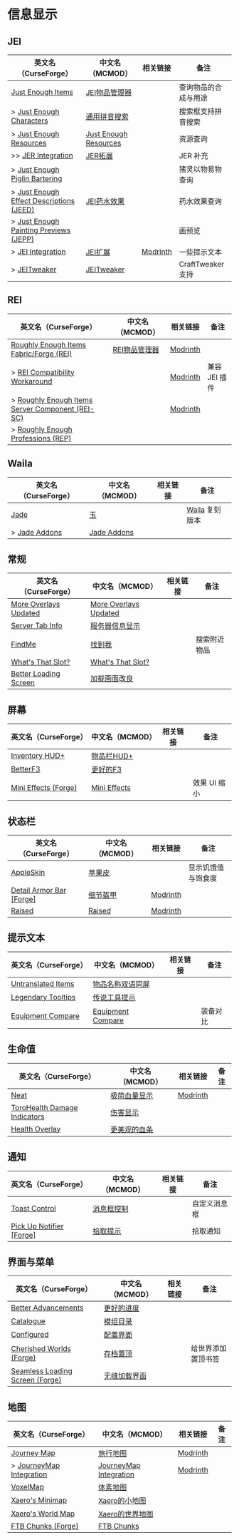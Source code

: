 # 信息显示

## JEI

| 英文名（CurseForge）                                                                                                          | 中文名（MCMOD）                                              | 相关链接                                             | 备注                 |
| ----------------------------------------------------------------------------------------------------------------------------- | ------------------------------------------------------------ | ---------------------------------------------------- | -------------------- |
| [Just Enough Items](https://www.curseforge.com/minecraft/mc-mods/jei)                                                         | [JEI物品管理器](https://www.mcmod.cn/class/459.html)         |                                                      | 查询物品的合成与用途 |
| > [Just Enough Characters](https://www.curseforge.com/minecraft/mc-mods/just-enough-characters)                               | [通用拼音搜索](https://www.mcmod.cn/class/840.html)          |                                                      | 搜索框支持拼音搜索   |
| > [Just Enough Resources](https://www.curseforge.com/minecraft/mc-mods/just-enough-resources-jer)                             | [Just Enough Resources](https://www.mcmod.cn/class/855.html) |                                                      | 资源查询             |
| >> [JER Integration](https://www.curseforge.com/minecraft/mc-mods/jer-integration)                                            | [JER拓展](https://www.mcmod.cn/class/5611.html)              |                                                      | JER 补充             |
| > [Just Enough Piglin Bartering](https://www.curseforge.com/minecraft/mc-mods/just-enough-piglin-bartering)                   |                                                              |                                                      | 猪灵以物易物查询     |
| > [Just Enough Effect Descriptions (JEED)](https://www.curseforge.com/minecraft/mc-mods/just-enough-effect-descriptions-jeed) | [JEI药水效果](https://www.mcmod.cn/class/5460.html)          |                                                      | 药水效果查询         |
| > [Just Enough Painting Previews (JEPP)](https://www.curseforge.com/minecraft/mc-mods/jepp)                                   |                                                              |                                                      | 画预览               |
| > [JEI Integration](https://www.curseforge.com/minecraft/mc-mods/jei-integration)                                             | [JEI扩展](https://www.mcmod.cn/class/2077.html)              | [Modrinth](https://modrinth.com/mod/jei-integration) | 一些提示文本         |
| > [JEITweaker](https://www.curseforge.com/minecraft/mc-mods/jeitweaker)                                                       | [JEITweaker](https://www.mcmod.cn/class/3205.html)           |                                                      | CraftTweaker 支持    |

## REI

| 英文名（CurseForge）                                                                                                                   | 中文名（MCMOD）                                       | 相关链接                                                                   | 备注          |
| -------------------------------------------------------------------------------------------------------------------------------------- | ----------------------------------------------------- | -------------------------------------------------------------------------- | ------------- |
| [Roughly Enough Items Fabric/Forge (REI)](https://www.curseforge.com/minecraft/mc-mods/roughly-enough-items)                           | [REI物品管理器](https://www.mcmod.cn/class/1674.html) | [Modrinth](https://modrinth.com/mod/roughly-enough-items)                  |               |
| > [REI Compatibility Workaround](https://www.curseforge.com/minecraft/mc-mods/roughly-enough-items-hacks)                              |                                                       | [Modrinth](https://modrinth.com/mod/roughly-enough-items-hacks)            | 兼容 JEI 插件 |
| > [Roughly Enough Items Server Component (REI-SC)](https://www.curseforge.com/minecraft/mc-mods/roughly-enough-items-server-component) |                                                       | [Modrinth](https://modrinth.com/mod/roughly-enough-items-server-component) |               |
| > [Roughly Enough Professions (REP)](https://www.curseforge.com/minecraft/mc-mods/roughly-enough-professions-rep)                      |                                                       |                                                                            |               |

## Waila

| 英文名（CurseForge）                                                      | 中文名（MCMOD）                                     | 相关链接 | 备注                                                                 |
| ------------------------------------------------------------------------- | --------------------------------------------------- | -------- | -------------------------------------------------------------------- |
| [Jade](https://www.curseforge.com/minecraft/mc-mods/jade)                 | [玉](https://www.mcmod.cn/class/3482.html)          |          | [Waila](https://www.curseforge.com/minecraft/mc-mods/waila) 复刻版本 |
| > [Jade Addons](https://www.curseforge.com/minecraft/mc-mods/jade-addons) | [Jade Addons](https://www.mcmod.cn/class/5837.html) |          |                                                                      |

## 常规

| 英文名（CurseForge）                                                                        | 中文名（MCMOD）                                               | 相关链接 | 备注         |
| ------------------------------------------------------------------------------------------- | ------------------------------------------------------------- | -------- | ------------ |
| [More Overlays Updated](https://www.curseforge.com/minecraft/mc-mods/more-overlays-updated) | [More Overlays Updated](https://www.mcmod.cn/class/2746.html) |          |              |
| [Server Tab Info](https://www.curseforge.com/minecraft/mc-mods/server-tab-info)             | [服务器信息显示](https://www.mcmod.cn/class/2717.html)        |          |              |
| [FindMe](https://www.curseforge.com/minecraft/mc-mods/findme)                               | [找到我](https://www.mcmod.cn/class/2156.html)                |          | 搜索附近物品 |
| [What's That Slot?](https://www.curseforge.com/minecraft/mc-mods/whats-that-slot)           | [What's That Slot?](https://www.mcmod.cn/class/3851.html)     |          |              |
| [Better Loading Screen](https://www.curseforge.com/minecraft/mc-mods/betterloadingscreen)   | [加载画面改良](https://www.mcmod.cn/class/5868.html)          |          |              |

## 屏幕

| 英文名（CurseForge）                                                               | 中文名（MCMOD）                                      | 相关链接 | 备注         |
| ---------------------------------------------------------------------------------- | ---------------------------------------------------- | -------- | ------------ |
| [Inventory HUD+](https://www.curseforge.com/minecraft/mc-mods/inventory-hud-forge) | [物品栏HUD+](https://www.mcmod.cn/class/3395.html)   |          |              |
| [BetterF3](https://www.curseforge.com/minecraft/mc-mods/betterf3)                  | [更好的F3](https://www.mcmod.cn/class/3525.html)     |          |              |
| [Mini Effects (Forge)](https://www.curseforge.com/minecraft/mc-mods/mini-effects)  | [Mini Effects](https://www.mcmod.cn/class/6563.html) |          | 效果 UI 缩小 |

## 状态栏

| 英文名（CurseForge）                                                                            | 中文名（MCMOD）                                  | 相关链接                                              | 备注               |
| ----------------------------------------------------------------------------------------------- | ------------------------------------------------ | ----------------------------------------------------- | ------------------ |
| [AppleSkin](https://www.curseforge.com/minecraft/mc-mods/appleskin)                             | [苹果皮](https://www.mcmod.cn/class/744.html)    |                                                       | 显示饥饿值与饱食度 |
| [Detail Armor Bar [Forge]](https://www.curseforge.com/minecraft/mc-mods/detail-armor-bar-forge) | [细节盔甲](https://www.mcmod.cn/class/4590.html) | [Modrinth](https://modrinth.com/mod/detail-armor-bar) |                    |
| [Raised](https://www.curseforge.com/minecraft/mc-mods/raised)                                   | [Raised](https://www.mcmod.cn/class/5930.html)   | [Modrinth](https://modrinth.com/mod/raised)           |                    |

## 提示文本

| 英文名（CurseForge）                                                                  | 中文名（MCMOD）                                           | 相关链接 | 备注     |
| ------------------------------------------------------------------------------------- | --------------------------------------------------------- | -------- | -------- |
| [Untranslated Items](https://www.curseforge.com/minecraft/mc-mods/untranslated-items) | [物品名称双语同屏](https://www.mcmod.cn/class/3055.html)  |          |          |
| [Legendary Tooltips](https://www.curseforge.com/minecraft/mc-mods/legendary-tooltips) | [传说工具提示](https://www.mcmod.cn/class/5396.html)      |          |          |
| [Equipment Compare](https://www.curseforge.com/minecraft/mc-mods/equipment-compare)   | [Equipment Compare](https://www.mcmod.cn/class/4196.html) |          | 装备对比 |

## 生命值

| 英文名（CurseForge）                                                                                      | 中文名（MCMOD）                                      | 相关链接                                  | 备注 |
| --------------------------------------------------------------------------------------------------------- | ---------------------------------------------------- | ----------------------------------------- | ---- |
| [Neat](https://www.curseforge.com/minecraft/mc-mods/neat)                                                 | [极简血量显示](https://www.mcmod.cn/class/619.html)  | [Modrinth](https://modrinth.com/mod/neat) |      |
| [ToroHealth Damage Indicators](https://www.curseforge.com/minecraft/mc-mods/torohealth-damage-indicators) | [伤害显示](https://www.mcmod.cn/class/1015.html)     |                                           |      |
| [Health Overlay](https://www.curseforge.com/minecraft/mc-mods/health-overlay)                             | [更美观的血条](https://www.mcmod.cn/class/1871.html) |                                           |      |

## 通知

| 英文名（CurseForge）                                                                      | 中文名（MCMOD）                                    | 相关链接 | 备注         |
| ----------------------------------------------------------------------------------------- | -------------------------------------------------- | -------- | ------------ |
| [Toast Control](https://www.curseforge.com/minecraft/mc-mods/toast-control)               | [消息框控制](https://www.mcmod.cn/class/1758.html) |          | 自定义消息框 |
| [Pick Up Notifier [Forge]](https://www.curseforge.com/minecraft/mc-mods/pick-up-notifier) | [拾取提示](https://www.mcmod.cn/class/5216.html)   |          | 拾取通知     |

## 界面与菜单

| 英文名（CurseForge）                                                                                          | 中文名（MCMOD）                                      | 相关链接 | 备注               |
| ------------------------------------------------------------------------------------------------------------- | ---------------------------------------------------- | -------- | ------------------ |
| [Better Advancements](https://www.curseforge.com/minecraft/mc-mods/better-advancements)                       | [更好的进度](https://www.mcmod.cn/class/1530.html)   |          |                    |
| [Catalogue](https://www.curseforge.com/minecraft/mc-mods/catalogue)                                           | [模组目录](https://www.mcmod.cn/class/3743.html)     |          |                    |
| [Configured](https://www.curseforge.com/minecraft/mc-mods/configured)                                         | [配置界面](https://www.mcmod.cn/class/3651.html)     |          |                    |
| [Cherished Worlds (Forge)](https://www.curseforge.com/minecraft/mc-mods/cherished-worlds)                     | [存档置顶](https://www.mcmod.cn/class/4228.html)     |          | 给世界添加置顶书签 |
| [Seamless Loading Screen (Forge)](https://www.curseforge.com/minecraft/mc-mods/seamless-loading-screen-forge) | [无缝加载界面](https://www.mcmod.cn/class/3912.html) |          |                    |

## 地图

| 英文名（CurseForge）                                                                            | 中文名（MCMOD）                                                | 相关链接                                                    | 备注 |
| ----------------------------------------------------------------------------------------------- | -------------------------------------------------------------- | ----------------------------------------------------------- | ---- |
| [Journey Map](https://www.curseforge.com/minecraft/mc-mods/journeymap)                          | [旅行地图](https://www.mcmod.cn/class/198.html)                | [Modrinth](https://modrinth.com/mod/journeymap)             |      |
| > [JourneyMap Integration](https://www.curseforge.com/minecraft/mc-mods/journeymap-integration) | [JourneyMap Integration](https://www.mcmod.cn/class/4865.html) | [Modrinth](https://modrinth.com/mod/journeymap-integration) |      |
| [VoxelMap](https://www.curseforge.com/minecraft/mc-mods/voxelmap)                               | [体素地图](https://www.mcmod.cn/class/981.html)                |                                                             |      |
| [Xaero's Minimap](https://www.curseforge.com/minecraft/mc-mods/xaeros-minimap)                  | [Xaero的小地图](https://www.mcmod.cn/class/1701.html)          |                                                             |      |
| [Xaero's World Map](https://www.curseforge.com/minecraft/mc-mods/xaeros-world-map)              | [Xaero的世界地图](https://www.mcmod.cn/class/1483.html)        |                                                             |      |
| [FTB Chunks (Forge)](https://www.curseforge.com/minecraft/mc-mods/ftb-chunks-forge)             | [FTB Chunks](https://www.mcmod.cn/class/3201.html)             |                                                             |      |
